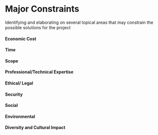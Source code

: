 # Major Constraints
Identifying and elaborating on several topical areas that may constrain the possible solutions for the project
#### Economic Cost

#### Time

#### Scope

#### Professional/Technical Expertise

#### Ethical/ Legal

#### Security

#### Social

#### Environmental

#### Diversity and Cultural Impact
